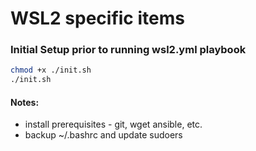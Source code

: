 # WSL2 specific items

### Initial Setup prior to running wsl2.yml playbook

```bash
chmod +x ./init.sh
./init.sh
```

#### Notes:
* install prerequisites - git, wget ansible, etc.
* backup ~/.bashrc and update sudoers
